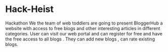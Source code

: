 # Hack-Heist
Hackathon We the team of web toddlers are going to present BloggerHub a website with access to free blogs and other interesting articles in different categories. User can visit our web portal and can register for free and have the free access to all blogs . They can add new blogs , can rate existing blogs.
